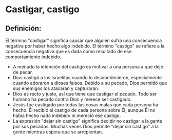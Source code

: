 # Castigar,  castigo

## Definición: 

El término "castigar" significa causar que alguien sufra una consecuencia negativa por haber hecho algo indebido.  El término "castigo" se refiere a la consecuencia negativa que es dada como resultado de ese comportamiento indebido.

* A menudo la intención del castigo es motivar a una persona a que deje de pecar.
* Dios castigó a los israelitas cuando lo desobedecieron, especialmente cuando adoraron a dioses falsos.  Debido a su pecado, Dios permitió que sus enemigos los atacaran y capturaran.
* Dios es recto y justo, así que tiene que castigar el pecado.  Todo ser humano ha pecado contra Dios y merece ser castigado.
* Jesús fue castigado por todas las cosas malas que cada persona ha hecho. Él recibió el castigo de cada persona sobre Él,  aunque Él no había hecho nada indebido ni mereció ese castigo.
* La expresión "dejar sin castigo" significa decidir no castigar a la gente por sus pecados.  Muchas veces Dios permite "dejar sin castigo" a la gente mientras espera que se arrepientan.

